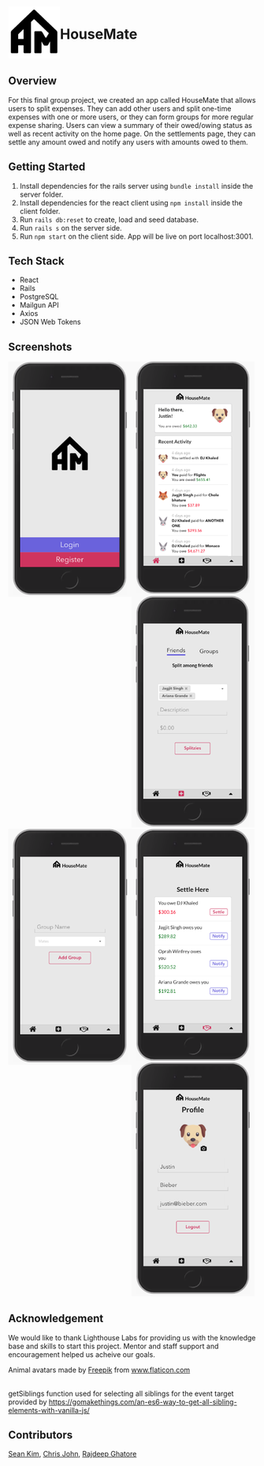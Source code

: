 
 <img src="https://github.com/csjohn1/HouseMate/blob/master/docs/housematelogo.png?raw=true" alt="logo" width=105 align="left" />

# HouseMate

<br>

## Overview
For this final group project, we created an app called HouseMate that allows users to split expenses. They can add other users and split one-time expenses with one or more users, or they can form groups for more regular expense sharing. Users can view a summary of their owed/owing status as well as recent activity on the home page. On the settlements page, they can settle any amount owed and notify any users with amounts owed to them.
## Getting Started
1. Install dependencies for the rails server using ```bundle install``` inside the server folder.
2. Install dependencies for the react client using ```npm install``` inside the client folder.
3. Run ```rails db:reset``` to create, load and seed database.
4. Run ```rails s``` on the server side.
5. Run ```npm start``` on the client side. App will be live on port localhost:3001.

## Tech Stack
* React
* Rails
* PostgreSQL
* Mailgun API
* Axios
* JSON Web Tokens

## Screenshots
<img src="https://github.com/csjohn1/HouseMate/blob/master/docs/root.png?raw=true" alt="logo" width=250 align="left"/>
<img src="https://github.com/csjohn1/HouseMate/blob/master/docs/home.png?raw=true" alt="logo" width=250 align="left"/>
<img src="https://github.com/csjohn1/HouseMate/blob/master/docs/expense.png?raw=true" alt="logo" width=250 />
<img src="https://github.com/csjohn1/HouseMate/blob/master/docs/add-group.png?raw=true" alt="logo" width=250 align="left"/>
<img src="https://github.com/csjohn1/HouseMate/blob/master/docs/settlement.png?raw=true" alt="logo" width=250 align="left"/>
<img src="https://github.com/csjohn1/HouseMate/blob/master/docs/profile.png?raw=true" alt="logo" width=250 />

## Acknowledgement
We would like to thank Lighthouse Labs for providing us with the knowledge base and skills to start this project. Mentor and staff support and encouragement helped us acheive our goals.

<div>Animal avatars made by <a href="https://www.flaticon.com/authors/freepik" title="Freepik">Freepik</a> from <a href="https://www.flaticon.com/" title="Flaticon">www.flaticon.com</a></div> 
<br>

  getSiblings function used for selecting all siblings for the event target provided by https://gomakethings.com/an-es6-way-to-get-all-sibling-elements-with-vanilla-js/
## Contributors
[Sean Kim](https://github.com/skimmilk1172), [Chris John](https://github.com/csjohn1), [Rajdeep Ghatore](https://github.com/rghatore)
